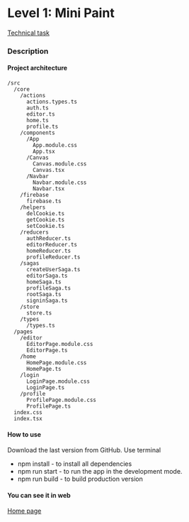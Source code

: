 Level 1: Mini Paint
==========================

[Technical task](https://docs.google.com/document/d/1feIA0eu0NkR4J2mCdCc8oPErbET--IlqAEoSpRo1KHA/edit)
### Description
#### Project architecture
    /src
      /core
        /actions
          actions.types.ts
          auth.ts
          editor.ts
          home.ts
          profile.ts
        /components
          /App
            App.module.css
            App.tsx
          /Canvas
            Canvas.module.css
            Canvas.tsx
          /Navbar
            Navbar.module.css
            Navbar.tsx
        /firebase
          firebase.ts
        /helpers
          delCookie.ts
          getCookie.ts
          setCookie.ts 
        /reducers
          authReducer.ts
          editorReducer.ts
          homeReducer.ts
          profileReducer.ts
        /sagas
          createUserSaga.ts
          editorSaga.ts
          homeSaga.ts
          profileSaga.ts
          rootSaga.ts
          signinSaga.ts
        /store
          store.ts
        /types
          /types.ts
      /pages
        /editor
          EditorPage.module.css
          EditorPage.ts
        /home
          HomePage.module.css
          HomePage.ts
        /login
          LoginPage.module.css
          LoginPage.ts
        /profile
          ProfilePage.module.css
          ProfilePage.ts
      index.css
      index.tsx
#### How to use
Download the last version from GitHub.
Use terminal
* npm install - to install all dependencies
* npm run start - to run the app in the development mode.
* npm run build - to build production version

#### You can see it in web
[Home page](https://alexender-miadzvedzeu-innowise-group.github.io/Innowise-Lab-Internship-Mini-Paint/)